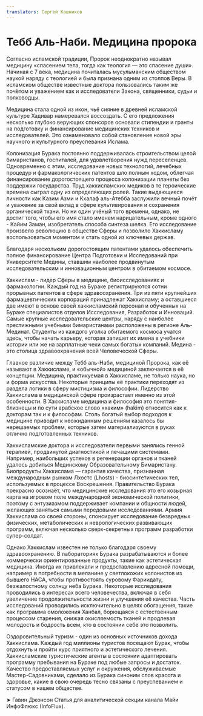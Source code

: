 ```yaml
---
translators: Сергей Кашников
---
```


# Тебб Аль-Наби. Медицина пророка

Согласно исламской традиции, Пророк неоднократно называл медицину «спасением тела, тогда как теология — это спасение души». Начиная с 7 века, медицина почиталась мусульманским обществом наукой наряду с теологией и была признана одним из столпов Веры. В исламском обществе известные доктора пользовались таким же почётом и уважением как и исследователи Закона, священники, судьи и полководцы.

Медицина стала одной из икон, чьё сияние в древней исламской культуре Хадивар намеревался воссоздать. С его предложения несколько глубоко верующих спонсоров основали стипендии и гранты на подготовку и финансирование медицинских техников и исследователей. Это ознаменовало собой становление новой эры научного и культурного преуспевания Ислама.

Колонизация Бурака постоянно поддерживалась строительством целой бимаристанов, госпиталей, для удовлетворения нужд переселенцев. Одновременно с этим, исследование новых технологий, лечебных процедур и фармакологических патентов шло полным ходом, облегчая финансирование дорогостоящего процесса колонизации планеты без поддержки государства. Труд хаккисламских медиков в те героические времена сыграл одну из определяющих ролей. Такие выдающиеся личности как Казим Азми и Кхалаф аль-Атебба заслужили вечный почёт и уважение за свой вклад в сфере культивирования и сохранения органической ткани. Но ни один учёный того времени, однако, не достиг того, чтобы его имя стало именем нарицательным, кроме одного - Кайим Заман, изобретатель способа синтеза шелка. Его исследование произвело революцию в обществе Сферы и позволило Хаккисламу воспользоваться моментом и стать одной из ключевых держав.

Благодаря нескольким дорогостоящим патентами удалось обеспечить полное финансирование Центра Подготовки и Исследований при Университете Медины, ставшим наиболее продвинутым исследовательским и инновационным центром в обитаемом космосе.

Хаккислам - лидер Сферы в медицине, биоисследованиях и фармакологии. Каждый год на Бураке регистрируются сотни прорывных патентов в сфере здравоохранения. Три из пяти крупнейших фармацевтических корпораций принадлежат Хаккисламу; а оставшиеся две имеют в основе своей хаккисламский персонал и обученных на Бураке специалистов отделов Исследования, Разработок и Инноваций. Самые крупные исследовательские центры, наряду с наиболее престижными учебными бимаристанами расположены в регионе Аль-Мединат. Студенты из каждого уголка обитаемого космоса учатся здесь, чтобы начать карьеру, которая запишет их имена в учебники истории или же на зарплатные чеки самых богатых компаний. Медина - это столица здравоохранения всей Человеческой Сферы.

Главное различие между Тебб аль-Наби, медициной Пророка, как её называют в Хаккисламе, и «обычной» медициной заключается в её концепции. Медицина, практикуемая в Хаккисламе, не только наука, но и форма искусства. Некоторые принципы её практики переходят из раздела логики в сферу мистицизма и философии. Лидерство Хаккислама в медицинской сфере произрастает именно из этой особенности. В Хаккисламе медицина и философия это понятия-близнецы и по сути арабское слово «хаким» \(hakim\) относится как к докторам так и к философам. Столь богатый выбор подходов к медицине приводит к неожиданным решениям казалось бы нерешаемых проблем, которые затем материализуются в руках отлично подготовленных техников.

Хаккисламские доктора и исследователи первыми занялись генной терапией, продвинутой диагностикой и лечащими системами. Например, наибольших успехов в регенерации органов и тканей удалось добиться Мединскому Образовательному Бимаристану. Биопродукты Хаккислама — гарантия качества, признанная международным рынком Лхостс \(Lhosts\) - биосинтетических тел, используемых в процессе Воскрешения. Правительство Бурака прекрасно осознаёт, что медицинские исследования это его козырная карта на игровом поле международной экономической политики, поэтому с энтузиазмом поддерживает компании и общности людей, желающих заняться самыми передовыми исследованиями. Армия Хаккислама со своей стороны, спонсирует исследование безвредных физических, метаболических и неврологических развивающих программ, включая несколько сверх-секретных программ разработки супер-солдат.

Однако Хаккислам известен не только благодаря своему здравоохранению. В лабораториях Бурака разрабатываются и более коммерчески ориентированные продукты, такие как эстетическая медицина. Иногда их привлекали и предоставлению адресной помощи,  например в потребности в меланине у светлокожих колонистов из бывшего НАСА, чтобы противостоять суровому Фариидату, безжалостному солнцу неба Бурака. Некоторые исследования проводились в интересах всего человечества, включая в себя увеличение продолжительности жизни и улучшения её качества. Часть исследований проводились исключительно в целях обогащения, такие как программа омоложения Ханбал, борющаяся с естественным процессом старения, снижая окисляемость тканей и продлевая молодость и бодрость всем, кто в состоянии себе это позволить.

Оздоровительный туризм - один из основных источников дохода Хаккислама. Каждый год миллионы туристов посещают Бурак, чтобы отдохнуть и пройти курс приятного и эстетического лечения. Хаккисламские туристические агенты в состоянии адаптировать программу пребывания на Бураке под любые запросы и достаток. Качество предоставляемых услуг и окружения, обслуживаемые Мастер-Садовниками, сделало из Бурака синоним слов красота и здоровье, какие в свою очередь тесно связаны с преуспеванием и статусом в нашем обществе.

➤ Гавин Джонсон
Статья для аналитической секции канала
Майи ИнфоФлюкc \(InfoFlux\).

